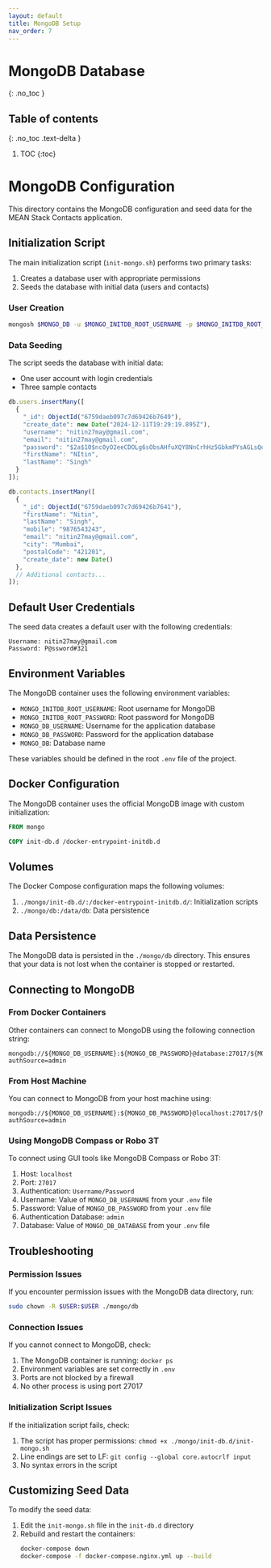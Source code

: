 ```yaml
---
layout: default
title: MongoDB Setup
nav_order: 7
---
```


# MongoDB Database
{: .no_toc }

## Table of contents
{: .no_toc .text-delta }

1. TOC
{:toc}

# MongoDB Configuration

This directory contains the MongoDB configuration and seed data for the MEAN Stack Contacts application.

## Initialization Script

The main initialization script (`init-mongo.sh`) performs two primary tasks:

1. Creates a database user with appropriate permissions
2. Seeds the database with initial data (users and contacts)

### User Creation

```bash
mongosh $MONGO_DB -u $MONGO_INITDB_ROOT_USERNAME -p $MONGO_INITDB_ROOT_PASSWORD --eval "db.createUser({ user: '$MONGO_DB_USERNAME', pwd:  '$MONGO_DB_PASSWORD', roles: [{ role: 'readWrite', db: '$MONGO_DB'}]})" --authenticationDatabase admin
```

### Data Seeding

The script seeds the database with initial data:

- One user account with login credentials
- Three sample contacts

```javascript
db.users.insertMany([
  {
    "_id": ObjectId("6759daeb097c7d69426b7649"),
    "create_date": new Date("2024-12-11T19:29:19.895Z"),
    "username": "nitin27may@gmail.com",
    "email": "nitin27may@gmail.com",
    "password": "$2a$10$nc0yO2eeCDOLg6sObsAHfuXQY8NnCrhHz5GbkmPYsAGLsQoSZa.qm",
    "firstName": "NItin",
    "lastName": "Singh"
  }
]);

db.contacts.insertMany([
  {
    "_id": ObjectId("6759daeb097c7d69426b7641"),
    "firstName": "Nitin",
    "lastName": "Singh",
    "mobile": "9876543243",
    "email": "nitin27may@gmail.com",
    "city": "Mumbai",
    "postalCode": "421201",
    "create_date": new Date()
  },
  // Additional contacts...
]);
```

## Default User Credentials

The seed data creates a default user with the following credentials:

```
Username: nitin27may@gmail.com
Password: P@ssword#321
```

## Environment Variables

The MongoDB container uses the following environment variables:

- `MONGO_INITDB_ROOT_USERNAME`: Root username for MongoDB
- `MONGO_INITDB_ROOT_PASSWORD`: Root password for MongoDB
- `MONGO_DB_USERNAME`: Username for the application database
- `MONGO_DB_PASSWORD`: Password for the application database
- `MONGO_DB`: Database name

These variables should be defined in the root `.env` file of the project.

## Docker Configuration

The MongoDB container uses the official MongoDB image with custom initialization:

```dockerfile
FROM mongo

COPY init-db.d /docker-entrypoint-initdb.d
```

## Volumes

The Docker Compose configuration maps the following volumes:

1. `./mongo/init-db.d/:/docker-entrypoint-initdb.d/`: Initialization scripts
2. `./mongo/db:/data/db`: Data persistence

## Data Persistence

The MongoDB data is persisted in the `./mongo/db` directory. This ensures that your data is not lost when the container is stopped or restarted.

## Connecting to MongoDB

### From Docker Containers

Other containers can connect to MongoDB using the following connection string:

```
mongodb://${MONGO_DB_USERNAME}:${MONGO_DB_PASSWORD}@database:27017/${MONGO_DB_DATABASE}?authSource=admin
```

### From Host Machine

You can connect to MongoDB from your host machine using:

```
mongodb://${MONGO_DB_USERNAME}:${MONGO_DB_PASSWORD}@localhost:27017/${MONGO_DB_DATABASE}?authSource=admin
```

### Using MongoDB Compass or Robo 3T

To connect using GUI tools like MongoDB Compass or Robo 3T:

1. Host: `localhost`
2. Port: `27017`
3. Authentication: `Username/Password`
4. Username: Value of `MONGO_DB_USERNAME` from your `.env` file
5. Password: Value of `MONGO_DB_PASSWORD` from your `.env` file
6. Authentication Database: `admin`
7. Database: Value of `MONGO_DB_DATABASE` from your `.env` file

## Troubleshooting

### Permission Issues

If you encounter permission issues with the MongoDB data directory, run:

```bash
sudo chown -R $USER:$USER ./mongo/db
```

### Connection Issues

If you cannot connect to MongoDB, check:

1. The MongoDB container is running: `docker ps`
2. Environment variables are set correctly in `.env`
3. Ports are not blocked by a firewall
4. No other process is using port 27017

### Initialization Script Issues

If the initialization script fails, check:

1. The script has proper permissions: `chmod +x ./mongo/init-db.d/init-mongo.sh`
2. Line endings are set to LF: `git config --global core.autocrlf input`
3. No syntax errors in the script

## Customizing Seed Data

To modify the seed data:

1. Edit the `init-mongo.sh` file in the `init-db.d` directory
2. Rebuild and restart the containers:
   ```bash
   docker-compose down
   docker-compose -f docker-compose.nginx.yml up --build
   ```